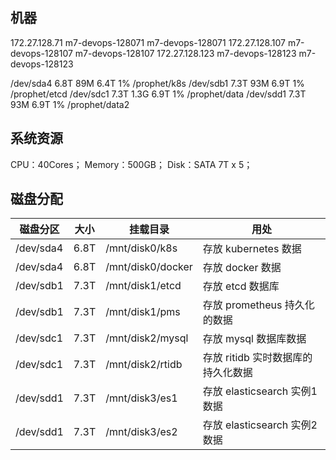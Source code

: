 ## 机器
172.27.128.71 m7-devops-128071  m7-devops-128071
172.27.128.107 m7-devops-128107 m7-devops-128107
172.27.128.123 m7-devops-128123 m7-devops-128123


/dev/sda4       6.8T   89M  6.4T   1% /prophet/k8s
/dev/sdb1       7.3T   93M  6.9T   1% /prophet/etcd
/dev/sdc1       7.3T  1.3G  6.9T   1% /prophet/data
/dev/sdd1       7.3T   93M  6.9T   1% /prophet/data2

## 系统资源

CPU：40Cores；
Memory：500GB；
Disk：SATA 7T x 5；

## 磁盘分配

| 磁盘分区 | 大小 |  挂载目录 | 用处 |
| -     |   -   |   - |     -   |
| /dev/sda4 | 6.8T  | /mnt/disk0/k8s | 存放 kubernetes 数据 |
| /dev/sda4 | 6.8T  | /mnt/disk0/docker  | 存放 docker 数据 |
| /dev/sdb1 | 7.3T    | /mnt/disk1/etcd  | 存放 etcd 数据库 |
| /dev/sdb1 | 7.3T    | /mnt/disk1/pms | 存放 prometheus 持久化的数据 |
| /dev/sdc1 | 7.3T    | /mnt/disk2/mysql | 存放 mysql 数据库数据 |
| /dev/sdc1 | 7.3T    | /mnt/disk2/rtidb | 存放 ritidb 实时数据库的持久化数据 |
| /dev/sdd1 | 7.3T    | /mnt/disk3/es1 | 存放 elasticsearch 实例1 数据 |
| /dev/sdd1 | 7.3T    | /mnt/disk3/es2 | 存放 elasticsearch 实例2 数据 |